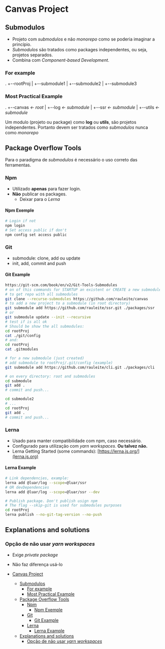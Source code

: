 # Canvas Project

## Submodulos

- Projeto com *submodulos* e não *monorepo* como se poderia imaginar a princípio.
- *Submodulos* são tratados como packages independentes, ou seja, projetos separados.
- Combina com *Component-based Development*.

### For example

.
+--rootProj
|  +--submodule1
|  +--submodule2
|  +--submodule3

### Most Practical Example

.
+--canvas *<- root*
|  +--log *<- submodule*
|  +--ssr *<- submodule*
|  +--utils *<- submodule*

Um modulo (projeto ou package) como **log** ou **utils**, são projetos independentes.
Portanto devem ser tratados como *submodulos* nunca como *monorepo*

## Package Overflow Tools

Para o paradigma de *submodulos* é necessário o uso correto das ferramentas.

### Npm

- Utilizado **apenas** para fazer login.
- **Não** publicar os packages.
  - Deixar para o *Lerna*

#### Npm Exemple

```sh
# Login if not
npm login
# Set access public if don't
npm config set access public
```

### Git

- submodule: clone, add ou update
- init, add, commit and push

#### Git Example

```sh
https://git-scm.com/book/en/v2/Git-Tools-Submodules
# on of this commands for STARTUP an existent or CREATE a new submodule
# to get repo with all submodules
git clone --recurse-submodules https://github.com/rauleite/canvas
# to add a new project to a submodule (in root directory)
git submodule add https://github.com/rauleite/ssr.git ./packages/ssr
# or
git submodule update --init --recursive
# test if is all ok
# Should be show the all submodules:
cd rootProj
cat ./git/config
# and:
cd rootProj
cat .gitmodules
```

```sh
# for a new submodule (just created)
# add submodule to rootProj/.git/config (example)
git submodule add https://github.com/rauleite/cli.git ./packages/cli
```

```sh
# on every directory: root and submodules
cd submodule
git add .
# commit and push...

cd submodule2
# ...
cd rootProj
git add .
# commit and push...
```

### Lerna

- Usado para manter compatibilidade com npm, caso necessário.
- Configurado para utilização com *yarn workspaces*. **Ou talvez não.**
- Lerna Getting Started (some commands): [https://lerna.js.org/](lerna.js.org)

#### Lerna Example

<!-- # ADDING PACKAGES
# Most simple and prefered method -->

```sh
# Link dependencies, example:
lerna add @luar/log --scope=@luar/ssr
# OR devDependencies
lerna add @luar/log --scope=@luar/ssr --dev
```

```sh
# Publish package. Don't publish usign npm
# The flag --skip-git is used for submodules purposes
cd rootProj
lerna publish --no-git-tag-version --no-push
```

## Explanations and solutions

### Opção de não usar *yarn workspaces*

- Exige *private package*
- Não faz diferença usá-lo

- [Canvas Project](#canvas-project)
  - [Submodulos](#submodulos)
    - [For example](#for-example)
    - [Most Practical Example](#most-practical-example)
  - [Package Overflow Tools](#package-overflow-tools)
    - [Npm](#npm)
      - [Npm Exemple](#npm-exemple)
    - [Git](#git)
      - [Git Example](#git-example)
    - [Lerna](#lerna)
      - [Lerna Example](#lerna-example)
  - [Explanations and solutions](#explanations-and-solutions)
    - [Opção de não usar *yarn workspaces*](#opção-de-não-usar-yarn-workspaces)
